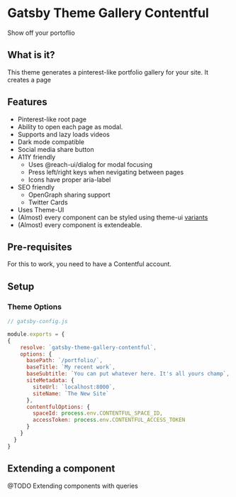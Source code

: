 # Gatsby Theme Gallery Contentful

Show off your portoflio  

## What is it?
This theme generates a pinterest-like portfolio gallery for your site. It creates a page  

## Features

- Pinterest-like root page
- Ability to open each page as modal.
- Supports and lazy loads videos
- Dark mode compatible
- Social media share button
- A11Y friendly
  - Uses @reach-ui/dialog for modal focusing
  - Press left/right keys when nevigating between pages
  - Icons have proper aria-label
- SEO friendly
  - OpenGraph sharing support
  - Twitter Cards
- Uses Theme-UI
- (Almost) every component can be styled using theme-ui [variants](https://theme-ui.com/guides/variants#themeable-layout-components)
- (Almost) every component is extendeable.

## Pre-requisites

For this to work, you need to have a Contentful account.

## Setup

### Theme Options

```js
// gatsby-config.js

module.exports = {
{
    resolve: `gatsby-theme-gallery-contentful`,
    options: {
      basePath: `/portfolio/`,
      baseTitle: `My recent work`,
      baseSubtitle: `You can put whatever here. It's all yours champ`,
      siteMetadata: {
        siteUrl: `localhost:8000`,
        siteName: `The New Site`
      },
      contentfulOptions: {
        spaceId: process.env.CONTENTFUL_SPACE_ID,
        accessToken: process.env.CONTENTFUL_ACCESS_TOKEN
      }
    }
  }
}

```

## Extending a component


@TODO Extending components with queries
